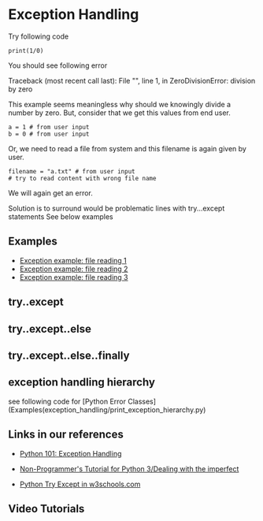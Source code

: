 # Exception Handling


Try following code


	print(1/0)


You should see following error

Traceback (most recent call last):
  File "<stdin>", line 1, in <module>
ZeroDivisionError: division by zero


This example seems meaningless why should we knowingly divide a number by zero.
But, consider that we get this values from end user.


	a = 1 # from user input
	b = 0 # from user input


Or, we need to read a file from system and this filename is again given by user.



	filename = "a.txt" # from user input
	# try to read content with wrong file name


We will again get an error.


Solution is to surround would be problematic lines with try...except statements
See below examples

## Examples

- [Exception example: file reading 1](Examples/exception_handling/exception_example3_file1.py)
- [Exception example: file reading 2](Examples/exception_handling/exception_example3_file2.py)
- [Exception example: file reading 3](Examples/exception_handling/exception_example3_file3.py)



## try..except


## try..except..else


## try..except..else..finally


## exception handling hierarchy

see following code for [Python Error Classes](Examples(exception_handling/print_exception_hierarchy.py)


## Links in our references

- [Python 101: Exception Handling](https://python101.pythonlibrary.org/chapter7_exception_handling.html)

- [Non-Programmer's Tutorial for Python 3/Dealing with the imperfect](https://en.wikibooks.org/wiki/Non-Programmer%27s_Tutorial_for_Python_3/Dealing_with_the_imperfect)

- [Python Try Except in w3schools.com](https://www.w3schools.com/python/python_try_except.asp)


## Video Tutorials



